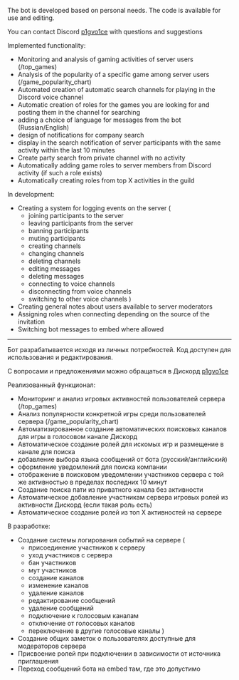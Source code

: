 The bot is developed based on personal needs. The code is available for use and editing.

You can contact Discord [p1gvo1ce](https://discordapp.com/users/469306021106417664) with questions and suggestions

Implemented functionality:
- Monitoring and analysis of gaming activities of server users (/top_games)
- Analysis of the popularity of a specific game among server users (/game_popularity_chart)
- Automated creation of automatic search channels for playing in the Discord voice channel
- Automatic creation of roles for the games you are looking for and posting them in the channel for searching
- adding a choice of language for messages from the bot (Russian/English)
- design of notifications for company search
- display in the search notification of server participants with the same activity within the last 10 minutes
- Create party search from private channel with no activity
- Automatically adding game roles to server members from Discord activity (if such a role exists)
- Automatically creating roles from top X activities in the guild

In development:
- Creating a system for logging events on the server (
  - joining participants to the server
  - leaving participants from the server
  - banning participants
  - muting participants
  - creating channels
  - changing channels
  - deleting channels
  - editing messages
  - deleting messages
  - connecting to voice channels
  - disconnecting from voice channels
  - switching to other voice channels
  )
- Creating general notes about users available to server moderators
- Assigning roles when connecting depending on the source of the invitation
- Switching bot messages to embed where allowed

------------
Бот разрабатывается исходя из личных потребностей. Код доступен для использования и редактирования.

С вопросами и предложениями можно обращаться в Дискорд  [p1gvo1ce](https://discordapp.com/users/469306021106417664)

Реализованный функционал:
- Мониторинг и анализ игровых активностей пользователей сервера (/top_games)
- Анализ популярности конкретной игры среди пользователей сервера (/game_popularity_chart)
- Автоматизированное создание автоматических поисковых каналов для игры в голосовом канале Дискорд 
- Автоматическое создание ролей для искомых игр и размещение в канале для поиска
- добавление выбора языка сообщений от бота (русский/английский)
- оформление уведомлений для поиска компании
- отображение в поисковом уведомлении участников сервера с той же активностью в пределах последних 10 минут
- Создание поиска пати из приватного канала без активности
- Автоматическое добавление участникам сервера игровых ролей из активности Дискорд (если такая роль есть)
- Автоматическое создание ролей из топ X активностей на сервере

В разработке:
- Создание системы логирования событий на сервере (
    - присоединение участников к серверу
    - уход участников с сервера
    - бан участников
    - мут участников
    - создание каналов
    - изменение каналов
    - удаление каналов
    - редактирование сообщений
    - удаление сообщений
    - подключение к голосовым каналам
    - отключение от голосовых каналов
    - переключение в другие голосовые каналы
  )
- Создание общих заметок о пользователях доступные для модераторов сервера
- Присвоение ролей при подключении в зависимости от источника приглашения
- Переход сообщений бота на embed там, где это допустимо

